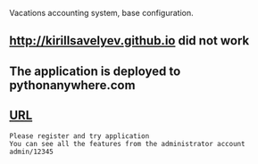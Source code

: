 Vacations accounting system, base configuration.

## http://kirillsavelyev.github.io did not work
## The application is deployed to pythonanywhere.com

## [URL](http://kirillsavelyev.pythonanywhere.com/)
```
Please register and try application
You can see all the features from the administrator account
admin/12345
```
